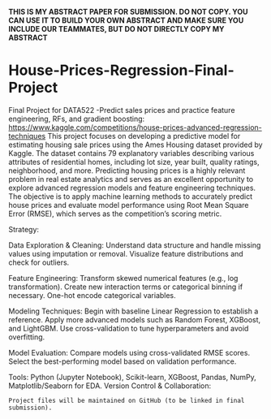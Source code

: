 **THIS IS MY ABSTRACT PAPER FOR SUBMISSION. DO NOT COPY. YOU CAN USE IT TO BUILD YOUR OWN ABSTRACT AND MAKE SURE YOU INCLUDE OUR TEAMMATES, BUT DO NOT DIRECTLY COPY MY ABSTRACT**

# House-Prices-Regression-Final-Project
Final Project for DATA522 -Predict sales prices and practice feature engineering, RFs, and gradient boosting: https://www.kaggle.com/competitions/house-prices-advanced-regression-techniques
This project focuses on developing a predictive model for estimating housing sale prices using the Ames Housing dataset provided by Kaggle. The dataset contains 79 explanatory variables describing various attributes of residential homes, including lot size, year built, quality ratings, neighborhood, and more. Predicting housing prices is a highly relevant problem in real estate analytics and serves as an excellent opportunity to explore advanced regression models and feature engineering techniques. The objective is to apply machine learning methods to accurately predict house prices and evaluate model performance using Root Mean Square Error (RMSE), which serves as the competition’s scoring metric.

Strategy: 

Data Exploration & Cleaning:
    Understand data structure and handle missing values using imputation or removal.
    Visualize feature distributions and check for outliers.

Feature Engineering:
    Transform skewed numerical features (e.g., log transformation).
    Create new interaction terms or categorical binning if necessary.
    One-hot encode categorical variables.

Modeling Techniques:
    Begin with baseline Linear Regression to establish a reference.
    Apply more advanced models such as Random Forest, XGBoost, and LightGBM.
    Use cross-validation to tune hyperparameters and avoid overfitting.

Model Evaluation:
    Compare models using cross-validated RMSE scores.
    Select the best-performing model based on validation performance.

Tools:
    Python (Jupyter Notebook), Scikit-learn, XGBoost, Pandas, NumPy, Matplotlib/Seaborn for EDA.
Version Control & Collaboration:

    Project files will be maintained on GitHub (to be linked in final submission).
